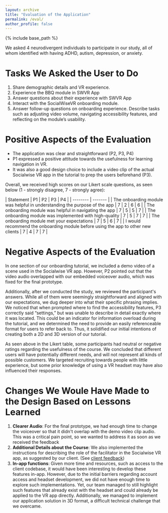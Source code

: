 ```yaml
---
layout: archive
title: "Evaluation of the Application"
permalink: /eval/
author_profile: false
---
```


{% include base_path %}

We asked 4 neurodivergent individuals to participate in our study, all of whom identified with having ADHD, autism, depression, or anxiety.

Tasks We Asked the User to Do
=====
1. Share demographic details and VR experience.
1. Experience the BBQ module in SWVR App
1. Answer questions about their experience with SWVR App
1. Interact with the SocialWiseVR onboarding module.
1. Answer follow-up questions on onboarding experience. Describe tasks such as adjusting video volume, navigating accessibility features, and reflecting on the module’s usability.

Positive Aspects of the Evaluation
=======
- The application was clear and straightforward (P2, P3, P4)
- P1 expressed a positive attitude towards the usefulness for learning navigation in VR. 
- It was also a good design choice to include a video clip of the actual Socialwise VR app in the tutorial to prep the users beforehand (P3). 

Overall, we received high scores on our Likert scale questions, as seen below (1 - strongly disagree, 7 - strongly agree):

| Statement    | P1 | P2 | P3 | P4 |
| -------- | ------- |
| The onboarding module was helpful in understanding the purpose of the app         | 7 | 2 | 6 | 6 |
| The onboarding module was helpful in navigating the app                           | 7 | 5 | 5 | 7 |
| The onboarding module was implemented with high-quality                           | 7 | 5 | 7 | 7 |
| The onboarding module met your expectations                                       | 7 | 5 | 6 | 7 |
| I would recommend the onboarding module before using the app to other new clients | 7 | 4 | 7 | 7 |

Negative Aspects of the Evaluation
======
In one section of our onboarding tutorial, we included a demo video of a scene used in the Socialwise VR app. However, P2 pointed out that the video audio overlapped with our embedded voiceover audio, which was fixed for the final prototype.

Additionally, after we conducted the study, we reviewed the participant's answers. While all of them were seemingly straightforward and aligned with our expectations, we dug deeper into what their specific phrasing implies. We noticed that when prompted where to find the accessibility features, P3 correctly said “settings,” but was unable to describe in detail exactly where it was located. This could be an indicator for information overload during the tutorial, and we determined the need to provide an easily referenceable format for users to refer back to. Thus, it solidified our initial intentions of creating both a 2D and 3D version of our tutorial.

As seen above in the Likert table, some participants had neutral or negative ratings regarding the usefulness of the course. We concluded that different users will have potentially different needs, and will not represent all kinds of possible customers. We targeted recruiting towards people with little experience, but some prior knowledge of using a VR headset may have also influenced their responses.

Changes We Woule Have Made to the Design Based on Lessons Learned
=====
1. **Clearer Audio**: For the final prototype, we had enough time to change the voiceover so that it didn't overlap with the demo video clip audio. This was a critical pain point, so we wanted to address it as soon as we received the feedback
1. **Additional Details about the Course**: We also implemented the instructions for describing the role of the facilitator in the Socialwise VR app, as suggested by our client. (See [client feedback](https://socialwisevr-cmu.github.io/client-feedback))
1. **In-app functions**: Given more time and resources, such as access to the client codebase, it would have been interesting to develop these features in-app. However, due to the initial barriers regarding account access and headset development, we did not have enough time to explore such implementations. Yet, our team managed to still highlight such features that already exist with the headset and could already be applied to the VR app directly. Additionally, we managed to implement our application solution in 3D format, a difficult technical challenge that we overcame.